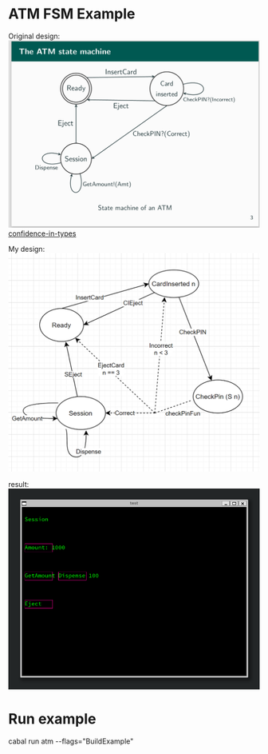 
# ATM FSM Example
Original design:
![msg](../../data/png/atm.png)
[confidence-in-types](https://github.com/CodingCellist/talks/blob/main/2024-03-06-spls-st-andrews/confidence-in-types.pdf)

My design:
![atm-new](../../data/png/atm-new.png)

result:
![atm-gui](../../data/png/atm-gui.png)

# Run example
cabal run atm  --flags="BuildExample"